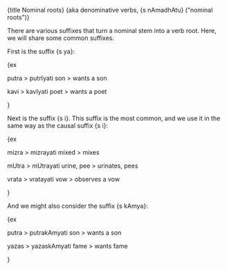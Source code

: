 {title Nominal roots}
{aka denominative verbs, {s nAmadhAtu} ("nominal roots")}

There are various suffixes that turn a nominal stem into a verb root. Here, we
will share some common suffixes.

First is the suffix {s ya}:

{ex

putra > putrIyati
son > wants a son

kavi > kavIyati
poet > wants a poet

}

Next is the suffix {s i}. This suffix is the most common, and we use it in the
same way as the causal suffix {s i}:


{ex

mizra > mizrayati
mixed > mixes

mUtra > mUtrayati
urine, pee > urinates, pees

vrata > vratayati
vow > observes a vow

}

And we might also consider the suffix {s kAmya}:

{ex

putra > putrakAmyati
son > wants a son

yazas > yazaskAmyati
fame > wants fame

}
